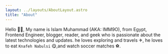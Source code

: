 ```yaml
---
layout: ../layouts/AboutLayout.astro
title: "About"
---
```


Hello 🙋‍♂️, My name is Islam Muhammad (AKA: IMM9O), from Egypt, Frontend Engineer, blogger, reader, and geek who is passionate about the latest technologies and updates.
he loves exploring and travels ✈, he loves to eat `Knafeh Nabulsi` 😋,and watch soccer matches ⚽.
